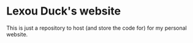 # Lexou Duck's website

This is just a repository to host (and store the code for) for my personal website.
